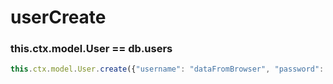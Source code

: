 # userCreate

### this.ctx.model.User == db.users

```javascript
this.ctx.model.User.create({"username": "dataFromBrowser", "password": "dataFromBrowserAfterMD5"});
```

